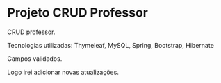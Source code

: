 # Projeto CRUD Professor
CRUD professor. 

Tecnologias utilizadas: Thymeleaf, MySQL, Spring, Bootstrap, Hibernate

Campos validados.

Logo irei adicionar novas atualizações.
